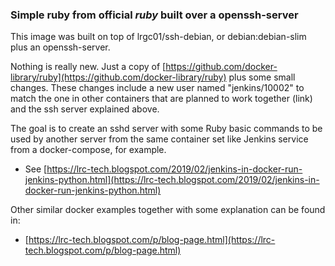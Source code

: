 ### Simple ruby from official *ruby* built over a openssh-server

This image was built on top of lrgc01/ssh-debian, or debian:debian-slim plus an openssh-server.

Nothing is really new. Just a copy of [https://github.com/docker-library/ruby](https://github.com/docker-library/ruby) plus some small changes. These changes include a new user named "jenkins/10002" to match the one in other containers that are planned to work together (link) and the ssh server explained above.

The goal is to create an sshd server with some Ruby basic commands to be used by another server from the same container set like Jenkins service from a docker-compose, for example.

- See [https://lrc-tech.blogspot.com/2019/02/jenkins-in-docker-run-jenkins-python.html](https://lrc-tech.blogspot.com/2019/02/jenkins-in-docker-run-jenkins-python.html)

Other similar docker examples together with some explanation can be found in:

 - [https://lrc-tech.blogspot.com/p/blog-page.html](https://lrc-tech.blogspot.com/p/blog-page.html)

